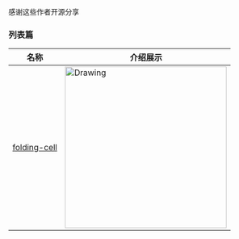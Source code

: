
感谢这些作者开源分享
### 列表篇
名称  | 介绍展示
:---: | --- 
[folding-cell](https://github.com/Ramotion/folding-cell)  |  <img src="https://github.com/Ramotion/folding-cell/raw/master/Screenshots/folding-cell.gif" alt="Drawing" width="320px" /> 
